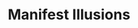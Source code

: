 ---
title: Manifest Illusions
slug: ""
content: Elevating brands with cutting-edge design and innovative digital marketing strategies
---